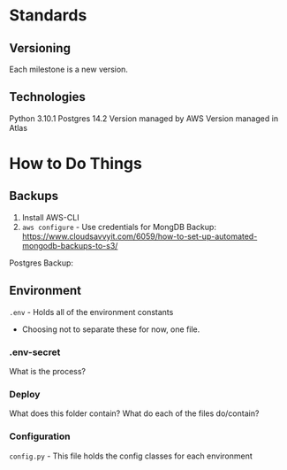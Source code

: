 # Standards

## Versioning
Each milestone is a new version.


## Technologies
Python 3.10.1
Postgres 14.2
Version managed by AWS
Version managed in Atlas


# How to Do Things

## Backups
1. Install AWS-CLI
2. `aws configure` - Use credentials for 
MongDB Backup:
https://www.cloudsavvyit.com/6059/how-to-set-up-automated-mongodb-backups-to-s3/

Postgres Backup:


## Environment

`.env` - Holds all of the environment constants
  - Choosing not to separate these for now, one file.

### .env-secret
What is the process?

### Deploy
What does this folder contain?
What do each of the files do/contain?

### Configuration
`config.py` - This file holds the config classes for each environment
